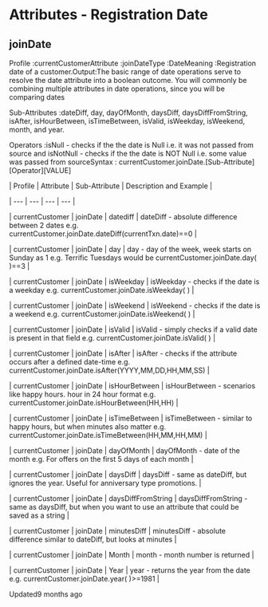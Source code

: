 # Attributes - Registration Date

## joinDate

Profile :currentCustomerAttribute :joinDateType :DateMeaning :Registration date of a customer.Output:The basic range of date operations serve to resolve the date attribute into a boolean outcome. You will commonly be combining multiple attributes in date operations, since you will be comparing dates

Sub-Attributes :dateDiff, day, dayOfMonth, daysDiff, daysDiffFromString, isAfter, isHourBetween, isTimeBetween, isValid, isWeekday, isWeekend, month, and year.

Operators :isNull - checks if the the date is Null i.e. it was not passed from source and isNotNull - checks if the the date is NOT Null i.e. some value was passed from sourceSyntax : currentCustomer.joinDate.[Sub-Attribute][Operator][VALUE]

| Profile | Attribute | Sub-Attribute | Description and Example |

| --- | --- | --- | --- |

| currentCustomer | joinDate | datediff | dateDiff - absolute difference between 2 dates e.g. currentCustomer.joinDate.dateDiff(currentTxn.date)==0 |

| currentCustomer | joinDate | day | day - day of the week, week starts on Sunday as 1 e.g. Terrific Tuesdays would be currentCustomer.joinDate.day( )==3 |

| currentCustomer | joinDate | isWeekday | isWeekday - checks if the date is a weekday e.g. currentCustomer.joinDate.isWeekday( ) |

| currentCustomer | joinDate | isWeekend | isWeekend - checks if the date is a weekend e.g. currentCustomer.joinDate.isWeekend( ) |

| currentCustomer | joinDate | isValid | isValid - simply checks if a valid date is present in that field e.g. currentCustomer.joinDate.isValid( ) |

| currentCustomer | joinDate | isAfter | isAfter - checks if the attribute occurs after a defined date-time e.g. currentCustomer.joinDate.isAfter(YYYY,MM,DD,HH,MM,SS) |

| currentCustomer | joinDate | isHourBetween | isHourBetween - scenarios like happy hours. hour in 24 hour format e.g. currentCustomer.joinDate.isHourBetween(HH,HH) |

| currentCustomer | joinDate | isTimeBetween | isTimeBetween - similar to happy hours, but when minutes also matter e.g. currentCustomer.joinDate.isTimeBetween(HH,MM,HH,MM) |

| currentCustomer | joinDate | dayOfMonth | dayOfMonth - date of the month e.g. For offers on the first 5 days of each month |

| currentCustomer | joinDate | daysDiff | daysDiff - same as dateDiff, but ignores the year. Useful for anniversary type promotions. |

| currentCustomer | joinDate | daysDiffFromString | daysDiffFromString - same as daysDiff, but when you want to use an attribute that could be saved as a string |

| currentCustomer | joinDate | minutesDiff | minutesDiff - absolute difference similar to dateDiff, but looks at minutes |

| currentCustomer | joinDate | Month | month - month number is returned |

| currentCustomer | joinDate | Year | year - returns the year from the date e.g. currentCustomer.joinDate.year( )>=1981 |



Updated9 months ago